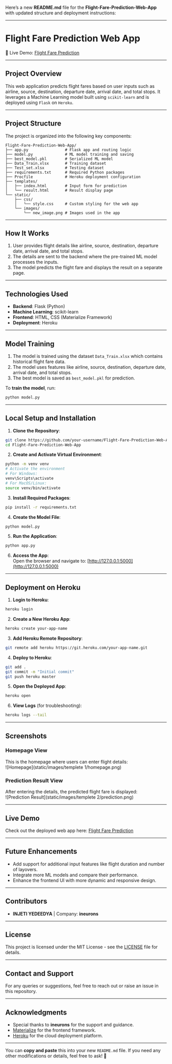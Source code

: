 Here’s a new **README.md** file for the **Flight-Fare-Prediction-Web-App** with updated structure and deployment instructions:  

---

# **Flight Fare Prediction Web App**  

🚀 Live Demo: [Flight Fare Prediction](https://mlflightfare-prediction.herokuapp.com/)  

---

## **Project Overview**  
This web application predicts flight fares based on user inputs such as airline, source, destination, departure date, arrival date, and total stops. It leverages a Machine Learning model built using `scikit-learn` and is deployed using `Flask` on `Heroku`.  

---

## **Project Structure**  
The project is organized into the following key components:  
```plaintext
Flight-Fare-Prediction-Web-App/
├── app.py                # Flask app and routing logic
├── model.py              # ML model training and saving
├── best_model.pkl        # Serialized ML model
├── Data_Train.xlsx       # Training dataset
├── Test_set.xlsx         # Testing dataset
├── requirements.txt      # Required Python packages
├── Procfile              # Heroku deployment configuration
├── templates/
│   ├── index.html        # Input form for prediction
│   └── result.html       # Result display page
└── static/
    ├── css/
    │   └── style.css     # Custom styling for the web app
    └── images/
        └── new_image.png # Images used in the app
```

---

## **How It Works**  
1. User provides flight details like airline, source, destination, departure date, arrival date, and total stops.  
2. The details are sent to the backend where the pre-trained ML model processes the inputs.  
3. The model predicts the flight fare and displays the result on a separate page.  

---

## **Technologies Used**  
- **Backend**: Flask (Python)  
- **Machine Learning**: scikit-learn  
- **Frontend**: HTML, CSS (Materialize Framework)  
- **Deployment**: Heroku  

---

## **Model Training**  
1. The model is trained using the dataset `Data_Train.xlsx` which contains historical flight fare data.  
2. The model uses features like airline, source, destination, departure date, arrival date, and total stops.  
3. The best model is saved as `best_model.pkl` for prediction.  

To **train the model**, run:  
```bash
python model.py
```

---

## **Local Setup and Installation**  
1. **Clone the Repository**:  
```bash
git clone https://github.com/your-username/Flight-Fare-Prediction-Web-App.git
cd Flight-Fare-Prediction-Web-App
```

2. **Create and Activate Virtual Environment**:  
```bash
python -m venv venv
# Activate the environment
# For Windows:
venv\Scripts\activate
# For MacOS/Linux:
source venv/bin/activate
```

3. **Install Required Packages**:  
```bash
pip install -r requirements.txt
```

4. **Create the Model File**:  
```bash
python model.py
```

5. **Run the Application**:  
```bash
python app.py
```

6. **Access the App**:  
Open the browser and navigate to: [http://127.0.0.1:5000](http://127.0.0.1:5000)  

---

## **Deployment on Heroku**  
1. **Login to Heroku**:  
```bash
heroku login
```

2. **Create a New Heroku App**:  
```bash
heroku create your-app-name
```

3. **Add Heroku Remote Repository**:  
```bash
git remote add heroku https://git.heroku.com/your-app-name.git
```

4. **Deploy to Heroku**:  
```bash
git add .
git commit -m "Initial commit"
git push heroku master
```

5. **Open the Deployed App**:  
```bash
heroku open
```

6. **View Logs** (for troubleshooting):  
```bash
heroku logs --tail
```

---

## **Screenshots**  

### **Homepage View**  
This is the homepage where users can enter flight details:  
![Homepage](static/images/templete 1/homepage.png)  

### **Prediction Result View**  
After entering the details, the predicted flight fare is displayed:  
![Prediction Result](static/images/templete 2/prediction.png)  

---

## **Live Demo**  
Check out the deployed web app here: [Flight Fare Prediction](https://mlflightfare-prediction.herokuapp.com/)  

---

## **Future Enhancements**  
- Add support for additional input features like flight duration and number of layovers.  
- Integrate more ML models and compare their performance.  
- Enhance the frontend UI with more dynamic and responsive design.  

---

## **Contributors**  
- **INJETI YEDEEDYA** | Company: **ineurons**  

---

## **License**  
This project is licensed under the MIT License - see the [LICENSE](LICENSE) file for details.  

---

## **Contact and Support**  
For any queries or suggestions, feel free to reach out or raise an issue in this repository.  

---

## **Acknowledgments**  
- Special thanks to **ineurons** for the support and guidance.  
- [Materialize](https://materializecss.com/) for the frontend framework.  
- [Heroku](https://www.heroku.com/) for the cloud deployment platform.  

---

You can **copy and paste** this into your new `README.md` file. If you need any other modifications or details, feel free to ask! 🚀